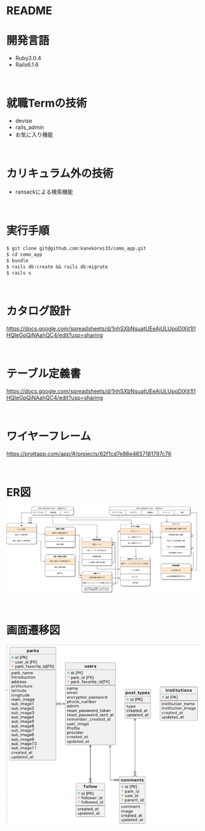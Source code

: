 # README

# 開発言語
* Ruby3.0.4
* Rails6.1.6

<br>

# 就職Termの技術
* devise
* rails_admin
* お気に入り機能


<br>

# カリキュラム外の技術
* ransackによる検索機能

<br>

# 実行手順
```
$ git clone git@github.com:kanekorei33/como_app.git
$ cd como_app
$ bundle
$ rails db:create && rails db:migrate
$ rails s
```

<br>

# カタログ設計
https://docs.google.com/spreadsheets/d/1nhSXbNsuatUEeAiULUpoDlXjt1I1HQIeGpQiNAahQC4/edit?usp=sharing

<br>

# テーブル定義書
https://docs.google.com/spreadsheets/d/1nhSXbNsuatUEeAiULUpoDlXjt1I1HQIeGpQiNAahQC4/edit?usp=sharing

<br>

# ワイヤーフレーム
https://prottapp.com/app/#/projects/62f1cd7e86e4657181797c76

<br>

# ER図
![ER](readme/COMOgamensenizu.jpg)

<br>

# 画面遷移図
![Screen](readme/er.png)